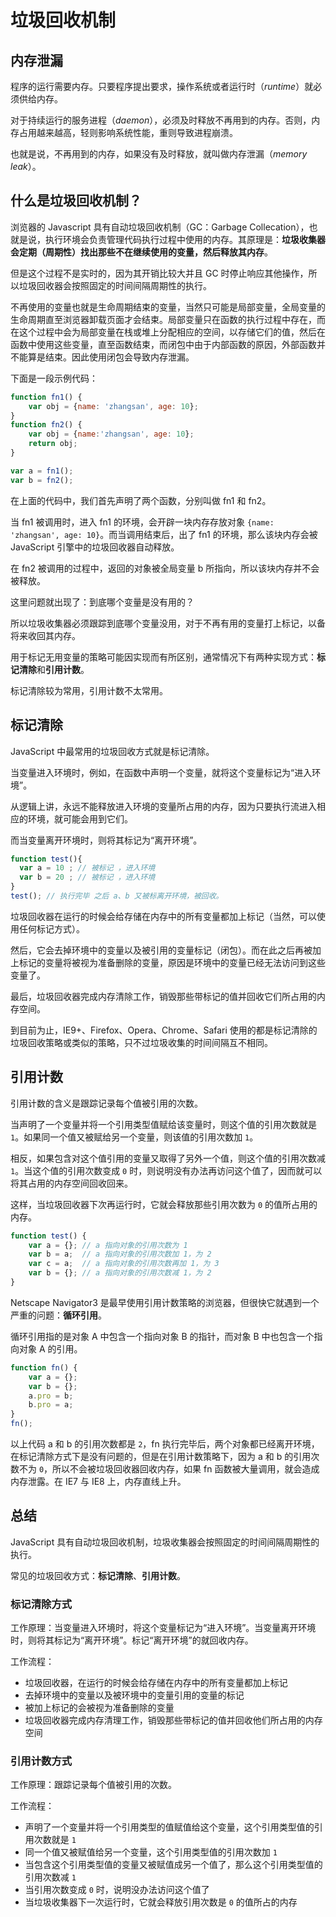 # 垃圾回收机制

## 内存泄漏

程序的运行需要内存。只要程序提出要求，操作系统或者运行时（*runtime*）就必须供给内存。

对于持续运行的服务进程（*daemon*），必须及时释放不再用到的内存。否则，内存占用越来越高，轻则影响系统性能，重则导致进程崩溃。

也就是说，不再用到的内存，如果没有及时释放，就叫做内存泄漏（*memory leak*）。

## 什么是垃圾回收机制？

浏览器的 Javascript 具有自动垃圾回收机制（GC：Garbage Collecation），也就是说，执行环境会负责管理代码执行过程中使用的内存。其原理是：**垃圾收集器会定期（周期性）找出那些不在继续使用的变量，然后释放其内存**。

但是这个过程不是实时的，因为其开销比较大并且 GC 时停止响应其他操作，所以垃圾回收器会按照固定的时间间隔周期性的执行。

不再使用的变量也就是生命周期结束的变量，当然只可能是局部变量，全局变量的生命周期直至浏览器卸载页面才会结束。局部变量只在函数的执行过程中存在，而在这个过程中会为局部变量在栈或堆上分配相应的空间，以存储它们的值，然后在函数中使用这些变量，直至函数结束，而闭包中由于内部函数的原因，外部函数并不能算是结束。因此使用闭包会导致内存泄漏。

下面是一段示例代码：

```js
function fn1() {
    var obj = {name: 'zhangsan', age: 10};
}
function fn2() {
    var obj = {name:'zhangsan', age: 10};
    return obj;
}

var a = fn1();
var b = fn2();
```

在上面的代码中，我们首先声明了两个函数，分别叫做 fn1 和 fn2。

当 fn1 被调用时，进入 fn1 的环境，会开辟一块内存存放对象 `{name: 'zhangsan', age: 10}`。而当调用结束后，出了 fn1 的环境，那么该块内存会被 JavaScript 引擎中的垃圾回收器自动释放。

在 fn2 被调用的过程中，返回的对象被全局变量 b 所指向，所以该块内存并不会被释放。

这里问题就出现了：到底哪个变量是没有用的？

所以垃圾收集器必须跟踪到底哪个变量没用，对于不再有用的变量打上标记，以备将来收回其内存。

用于标记无用变量的策略可能因实现而有所区别，通常情况下有两种实现方式：**标记清除**和**引用计数**。

标记清除较为常用，引用计数不太常用。

## 标记清除

JavaScript 中最常用的垃圾回收方式就是标记清除。

当变量进入环境时，例如，在函数中声明一个变量，就将这个变量标记为“进入环境”。

从逻辑上讲，永远不能释放进入环境的变量所占用的内存，因为只要执行流进入相应的环境，就可能会用到它们。

而当变量离开环境时，则将其标记为“离开环境”。

```js
function test(){
  var a = 10 ; // 被标记 ，进入环境 
  var b = 20 ; // 被标记 ，进入环境
}
test(); // 执行完毕 之后 a、b 又被标离开环境，被回收。
```

垃圾回收器在运行的时候会给存储在内存中的所有变量都加上标记（当然，可以使用任何标记方式）。

然后，它会去掉环境中的变量以及被引用的变量标记（闭包）。而在此之后再被加上标记的变量将被视为准备删除的变量，原因是环境中的变量已经无法访问到这些变量了。

最后，垃圾回收器完成内存清除工作，销毁那些带标记的值并回收它们所占用的内存空间。

到目前为止，IE9+、Firefox、Opera、Chrome、Safari 使用的都是标记清除的垃圾回收策略或类似的策略，只不过垃圾收集的时间间隔互不相同。

## 引用计数

引用计数的含义是跟踪记录每个值被引用的次数。

当声明了一个变量并将一个引用类型值赋给该变量时，则这个值的引用次数就是 `1`。如果同一个值又被赋给另一个变量，则该值的引用次数加 `1`。

相反，如果包含对这个值引用的变量又取得了另外一个值，则这个值的引用次数减 `1`。当这个值的引用次数变成 `0` 时，则说明没有办法再访问这个值了，因而就可以将其占用的内存空间回收回来。

这样，当垃圾回收器下次再运行时，它就会释放那些引用次数为 `0` 的值所占用的内存。

```js
function test() {
    var a = {};	// a 指向对象的引用次数为 1
    var b = a;	// a 指向对象的引用次数加 1，为 2
    var c = a;	// a 指向对象的引用次数再加 1，为 3
    var b = {};	// a 指向对象的引用次数减 1，为 2
}
```

Netscape Navigator3 是最早使用引用计数策略的浏览器，但很快它就遇到一个严重的问题：**循环引用**。

循环引用指的是对象 A 中包含一个指向对象 B 的指针，而对象 B 中也包含一个指向对象 A 的引用。

```js
function fn() {
    var a = {};
    var b = {};
    a.pro = b;
    b.pro = a;
}
fn();
```

以上代码 a 和 b 的引用次数都是 `2`，fn 执行完毕后，两个对象都已经离开环境，在标记清除方式下是没有问题的，但是在引用计数策略下，因为 a 和 b 的引用次数不为 `0`，所以不会被垃圾回收器回收内存，如果 fn 函数被大量调用，就会造成内存泄露。在 IE7 与 IE8 上，内存直线上升。

## 总结

JavaScript 具有自动垃圾回收机制，垃圾收集器会按照固定的时间间隔周期性的执行。

常见的垃圾回收方式：**标记清除**、**引用计数**。

### 标记清除方式

工作原理：当变量进入环境时，将这个变量标记为“进入环境”。当变量离开环境时，则将其标记为“离开环境”。标记“离开环境”的就回收内存。

工作流程：

- 垃圾回收器，在运行的时候会给存储在内存中的所有变量都加上标记
- 去掉环境中的变量以及被环境中的变量引用的变量的标记
- 被加上标记的会被视为准备删除的变量
- 垃圾回收器完成内存清理工作，销毁那些带标记的值并回收他们所占用的内存空间

### 引用计数方式

工作原理：跟踪记录每个值被引用的次数。

工作流程：

- 声明了一个变量并将一个引用类型的值赋值给这个变量，这个引用类型值的引用次数就是 `1`
- 同一个值又被赋值给另一个变量，这个引用类型值的引用次数加 `1`
- 当包含这个引用类型值的变量又被赋值成另一个值了，那么这个引用类型值的引用次数减 `1`
- 当引用次数变成 `0` 时，说明没办法访问这个值了
- 当垃圾收集器下一次运行时，它就会释放引用次数是 `0` 的值所占的内存



<Vssue 
    :options="{ labels: [$page.relativePath.split('/')[0]] }" 
    :title="$page.relativePath.split('/')[1]" 
/>



